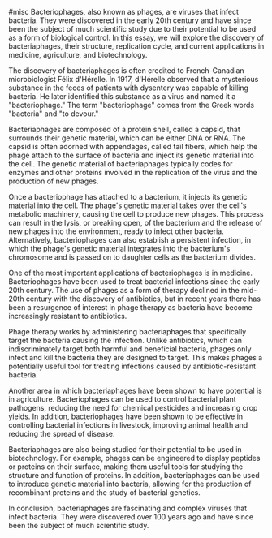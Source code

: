 #misc 
Bacteriophages, also known as phages, are viruses that infect bacteria. They were discovered in the early 20th century and have since been the subject of much scientific study due to their potential to be used as a form of biological control. In this essay, we will explore the discovery of bacteriaphages, their structure, replication cycle, and current applications in medicine, agriculture, and biotechnology.

The discovery of bacteriaphages is often credited to French-Canadian microbiologist Félix d'Hérelle. In 1917, d'Hérelle observed that a mysterious substance in the feces of patients with dysentery was capable of killing bacteria. He later identified this substance as a virus and named it a "bacteriophage." The term "bacteriophage" comes from the Greek words "bacteria" and "to devour."

Bacteriaphages are composed of a protein shell, called a capsid, that surrounds their genetic material, which can be either DNA or RNA. The capsid is often adorned with appendages, called tail fibers, which help the phage attach to the surface of bacteria and inject its genetic material into the cell. The genetic material of bacteriaphages typically codes for enzymes and other proteins involved in the replication of the virus and the production of new phages.

Once a bacteriophage has attached to a bacterium, it injects its genetic material into the cell. The phage's genetic material takes over the cell's metabolic machinery, causing the cell to produce new phages. This process can result in the lysis, or breaking open, of the bacterium and the release of new phages into the environment, ready to infect other bacteria. Alternatively, bacteriophages can also establish a persistent infection, in which the phage's genetic material integrates into the bacterium's chromosome and is passed on to daughter cells as the bacterium divides.

One of the most important applications of bacteriophages is in medicine. Bacteriophages have been used to treat bacterial infections since the early 20th century. The use of phages as a form of therapy declined in the mid-20th century with the discovery of antibiotics, but in recent years there has been a resurgence of interest in phage therapy as bacteria have become increasingly resistant to antibiotics.

Phage therapy works by administering bacteriaphages that specifically target the bacteria causing the infection. Unlike antibiotics, which can indiscriminately target both harmful and beneficial bacteria, phages only infect and kill the bacteria they are designed to target. This makes phages a potentially useful tool for treating infections caused by antibiotic-resistant bacteria.

Another area in which bacteriaphages have been shown to have potential is in agriculture. Bacteriophages can be used to control bacterial plant pathogens, reducing the need for chemical pesticides and increasing crop yields. In addition, bacteriophages have been shown to be effective in controlling bacterial infections in livestock, improving animal health and reducing the spread of disease.

Bacteriaphages are also being studied for their potential to be used in biotechnology. For example, phages can be engineered to display peptides or proteins on their surface, making them useful tools for studying the structure and function of proteins. In addition, bacteriaphages can be used to introduce genetic material into bacteria, allowing for the production of recombinant proteins and the study of bacterial genetics.

In conclusion, bacteriaphages are fascinating and complex viruses that infect bacteria. They were discovered over 100 years ago and have since been the subject of much scientific study.